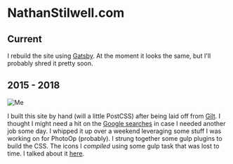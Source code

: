 # NathanStilwell.com

## Current

I rebuild the site using [Gatsby](https://www.gatsbyjs.org/). At the moment it looks the same, but I'll probably shred it pretty soon.

## 2015 - 2018

![Me](https://nathanstilwell.com/img/nathan_1.jpg)

I built this site by hand (will a little PostCSS) after being laid off from [Gilt](https://www.gilt.com/boutique/). I thought I might need a hit on the [Google searches](https://www.google.com/search?q=nathan+stilwell) in case I needed another job some day. I whipped it up over a weekend leveraging some stuff I was working on for PhotoOp (probably). I strung together some gulp plugins to build the CSS. The icons I _compiled_ using some gulp task that was lost to time. I talked about it [here](https://github.com/nathanstilwell/svg-sprite-talk).